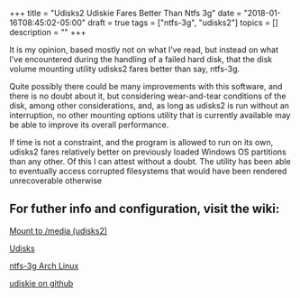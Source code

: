 +++
title = "Udisks2 Udiskie Fares Better Than Ntfs 3g"
date = "2018-01-16T08:45:02-05:00"
draft = true
tags = ["ntfs-3g", "udisks2"]
topics = []
description = ""
+++

It is my opinion, based mostly not on what I’ve read, but instead on what I’ve encountered during the handling of a failed hard disk, that the disk volume mounting utility udisks2 fares better than say, ntfs-3g.

Quite possibly there could be many improvements with this software, and there is no doubt about it, but considering wear-and-tear conditions of the disk, among other considerations, and, as long as udisks2 is run without an interruption, no other mounting options utility that is currently available may be able to improve its overall performance.

If time is not a constraint, and the program is allowed to run on its own, udisks2 fares relatively better on previously loaded Windows OS partitions than any other. Of this I can attest without a doubt. The utility has been able to eventually access corrupted filesystems that would have been rendered unrecoverable otherwise

## For futher info and configuration, visit the wiki:


<p><a href="https://wiki.archlinux.org/index.php/Udisks#Mount_to_.2Fmedia_.28udisks2.29" target="_blank">Mount to /media (udisks2)</a></p>

<p><a href="https://wiki.archlinux.org/index.php/Udisks" target="_blank">Udisks</a></p>

<p><a href="https://wiki.archlinux.org/index.php/NTFS-3G" target="_blank">ntfs-3g Arch Linux</a></p>

<p><a href="https://github.com/coldfix/udiskie/wiki/Usage" target="_blank">udiskie on github</a></p>

